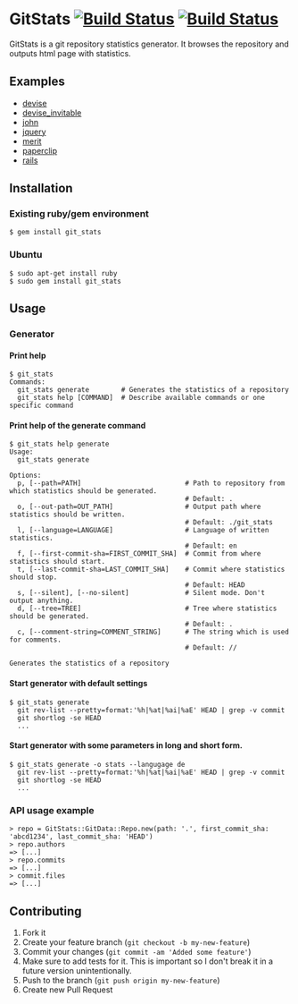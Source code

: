 # GitStats [![Build Status](https://secure.travis-ci.org/tomgi/git_stats.svg)](https://secure.travis-ci.org/tomgi/git_stats) [![Build Status](https://codeclimate.com/badge.png)](https://codeclimate.com/github/tomgi/git_stats)

GitStats is a git repository statistics generator.
It browses the repository and outputs html page with statistics.

## Examples
* [devise](http://tomgi.github.com/git_stats/examples/devise/index.html)
* [devise_invitable](http://tomgi.github.com/git_stats/examples/devise_invitable/index.html)
* [john](http://tomgi.github.com/git_stats/examples/john/index.html)
* [jquery](http://tomgi.github.com/git_stats/examples/jquery/index.html)
* [merit](http://tomgi.github.com/git_stats/examples/merit/index.html)
* [paperclip](http://tomgi.github.com/git_stats/examples/paperclip/index.html)
* [rails](http://tomgi.github.com/git_stats/examples/rails/index.html)

## Installation

### Existing ruby/gem environment

    $ gem install git_stats

### Ubuntu

    $ sudo apt-get install ruby
    $ sudo gem install git_stats

## Usage

### Generator

#### Print help

    $ git_stats
    Commands:
      git_stats generate        # Generates the statistics of a repository
      git_stats help [COMMAND]  # Describe available commands or one specific command

#### Print help of the generate command

    $ git_stats help generate
    Usage:
      git_stats generate

    Options:
      p, [--path=PATH]                          # Path to repository from which statistics should be generated.
                                                # Default: .
      o, [--out-path=OUT_PATH]                  # Output path where statistics should be written.
                                                # Default: ./git_stats
      l, [--language=LANGUAGE]                  # Language of written statistics.
                                                # Default: en
      f, [--first-commit-sha=FIRST_COMMIT_SHA]  # Commit from where statistics should start.
      t, [--last-commit-sha=LAST_COMMIT_SHA]    # Commit where statistics should stop.
                                                # Default: HEAD
      s, [--silent], [--no-silent]              # Silent mode. Don't output anything.
      d, [--tree=TREE]                          # Tree where statistics should be generated.
                                                # Default: .
      c, [--comment-string=COMMENT_STRING]      # The string which is used for comments.
                                                # Default: //

    Generates the statistics of a repository



#### Start generator with default settings

    $ git_stats generate
      git rev-list --pretty=format:'%h|%at|%ai|%aE' HEAD | grep -v commit
      git shortlog -se HEAD
      ...

#### Start generator with some parameters in long and short form.

    $ git_stats generate -o stats --langugage de
      git rev-list --pretty=format:'%h|%at|%ai|%aE' HEAD | grep -v commit
      git shortlog -se HEAD
      ...

### API usage example

    > repo = GitStats::GitData::Repo.new(path: '.', first_commit_sha: 'abcd1234', last_commit_sha: 'HEAD')
    > repo.authors
    => [...]
    > repo.commits
    => [...]
    > commit.files
    => [...]


## Contributing

1. Fork it
2. Create your feature branch (`git checkout -b my-new-feature`)
3. Commit your changes (`git commit -am 'Added some feature'`)
4. Make sure to add tests for it. This is important so I don't break it in a future version unintentionally.
5. Push to the branch (`git push origin my-new-feature`)
6. Create new Pull Request
